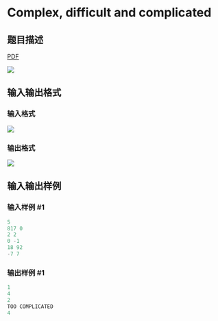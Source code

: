 # Complex, difficult and complicated

## 题目描述

[problemUrl]: https://uva.onlinejudge.org/index.php?option=com_onlinejudge&Itemid=8&category=22&page=show_problem&problem=1983

[PDF](https://uva.onlinejudge.org/external/110/p11042.pdf)

![](https://cdn.luogu.com.cn/upload/vjudge_pic/UVA11042/71aea34e490bce839b48d6d56bf4ad0eddd7c0e4.png)

## 输入输出格式

### 输入格式

![](https://cdn.luogu.com.cn/upload/vjudge_pic/UVA11042/1ba097d49a8f1ed0b7932b199948db7f3b90d229.png)

### 输出格式

![](https://cdn.luogu.com.cn/upload/vjudge_pic/UVA11042/2af253bf6690d92c118de8bf07b4a30182b1c649.png)

## 输入输出样例

### 输入样例 #1

```cpp
5
817 0
2 2
0 -1
18 92
-7 7
```


### 输出样例 #1

```cpp
1
4
2
TOO COMPLICATED
4
```


